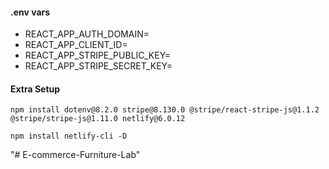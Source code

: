 #### .env vars

- REACT_APP_AUTH_DOMAIN=
- REACT_APP_CLIENT_ID=
- REACT_APP_STRIPE_PUBLIC_KEY=
- REACT_APP_STRIPE_SECRET_KEY=

#### Extra Setup

```
npm install dotenv@8.2.0 stripe@8.130.0 @stripe/react-stripe-js@1.1.2 @stripe/stripe-js@1.11.0 netlify@6.0.12
```

```
npm install netlify-cli -D
```
"# E-commerce-Furniture-Lab" 
